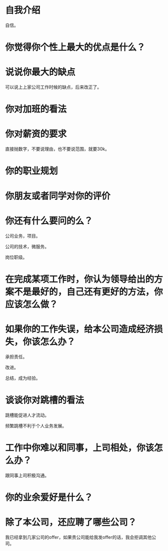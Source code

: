 # 自我介绍

自信。

# 你觉得你个性上最大的优点是什么？

# 说说你最大的缺点

可以说上上家公司工作时候的缺点，后来改正了。

# 你对加班的看法

# 你对薪资的要求

直接抛数字，不要说理由，也不要说范围，就要30k。

# 你的职业规划

# 你朋友或者同学对你的评价

# 你还有什么要问的么？

公司业务，项目。

公司的技术，微服务。

岗位职级。

# 在完成某项工作时，你认为领导给出的方案不是最好的，自己还有更好的方法，你应该怎么做？

# 如果你的工作失误，给本公司造成经济损失，你该怎么办？

承担责任。

改进。

总结，成为经验。

# 谈谈你对跳槽的看法

跳槽能促进人才流动。

频繁跳槽不利于个人业务发展。

# 工作中你难以和同事，上司相处，你该怎么办？

跟同事上司积极沟通。

# 你的业余爱好是什么？

# 除了本公司，还应聘了哪些公司？

我已经拿到几家公司的offer，如果贵公司能给我发offer的话，我会拒调其他公司。





















